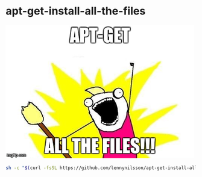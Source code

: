 # apt-get-install-all-the-files

![apt-get-install-all-the.files](https://github.com/lennynilsson/apt-get-install-all-the-files/raw/master/apt-get-meme.jpg)

```bash
sh -c "$(curl -fsSL https://github.com/lennynilsson/apt-get-install-all-the-files/raw/master/setup.sh)"
```
